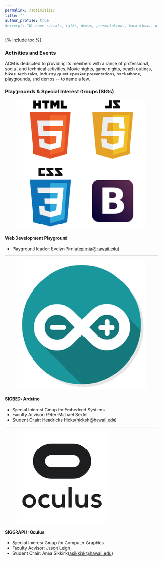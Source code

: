 ```yaml
---
permalink: /activities/
title: ""
author_profile: true
#excerpt: "We have socials, talks, demos, presentations, hackathons, playgrounds, and more! Check out some of the stuff we're up to!"
---
```


{% include toc %}

### Activities and Events

ACM is dedicated to providing its members with a range of professional, social, and technical activities. Movie nights, game nights, beach outings, hikes, tech talks, industry guest speaker presentations, hackathons, playgrounds, and demos -- to name a few.


<!-- * Movie nights
* Game nights
* Beach outings
* Hikes
* Tech talks
* Industry guest speakers -->


### Playgrounds & Special Interest Groups (SIGs)

<figure class="third">
  <img src="/images/frontwebdev.png" title="Web 2.0 stack" alt="Web 2.0 stack">
</figure>

#### Web Development Playground

  * Playground leader: Evelyn Pirnia(<a href="mailto:epirnia@hawaii.edu"><i class="fa fa-fw fa-envelope-square"></i>epirnia@hawaii.edu</a>)

<hr>


<figure class="third">
  <img src="/images/arduino.png" title="Arduino logo" alt="Arduino logo">
</figure>

#### **SIGBED:** Arduino

  * Special Interest Group for Embedded Systems
  * Faculty Advisor: Peter-Michael Seidel
  * Student Chair: Hendricks Hicks(<a href="mailto:hicksh@hawaii.edu"><i class="fa fa-fw fa-envelope-square"></i>hicksh@hawaii.edu</a>)

<hr>


<figure class="third">
  <img src="/images/oculus.png" title="Oculus logo" alt="Oculus logo">
</figure>

#### **SIGGRAPH:** Oculus

  * Special Interest Group for Computer Graphics
  * Faculty Advisor: Jason Leigh
  * Student Chair: Anna Sikkink(<a href="mailto:asikkink@hawaii.edu"><i class="fa fa-fw fa-envelope-square"></i>asikkink@hawaii.edu</a>)
